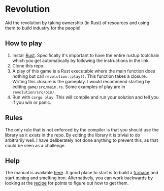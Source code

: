 # Revolution
Aid the revolution by taking ownership (in Rust) of resources and using them to build industry for the people!

## How to play
1. Install [Rust](https://www.rust-lang.org/tools/install). Specifically it's important to have the entire rustup toolchain which you get automatically by following the instructions in the link. 
2. Clone this repo.
3. A play of this game is a Rust executable where the main function does nothing but call `revolution::play()`. This function takes a closure. Writing this closure is the gameplay. I would recommend starting by editing `game/src/main.rs`.
    Some examples of play are in `revolution/src/bin/`.
4. Run with `cargo play`. This will compile and run your solution and tell you if you win or panic.

## Rules
The only rule that is not enforced by the compiler is that you should use the library as it exists in the repo. By editing the library it is trivial to do arbitrarily well. I have deliberately not done anything to prevent this, as that could be seen as a challenge.

## Help
The manual is available [here](https://albertsgarde.github.io/revolution).
A good place to start is to build a [furnace](https://albertsgarde.github.io/revolution/revolution/buildings/struct.Furnace.html) and start [mining](https://albertsgarde.github.io/revolution/revolution/fn.mine_iron.html) and smelting iron.
Alternatively, you can work backwards by looking at the [recipe](https://albertsgarde.github.io/revolution/revolution/recipes/struct.PointRecipe.html) for points to figure out how to get them.